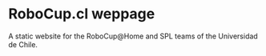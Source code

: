 # RoboCup.cl weppage
A static website for the RoboCup@Home and SPL teams of the Universidad de Chile.
